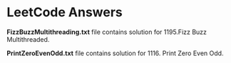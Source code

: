 # LeetCode Answers
**FizzBuzzMultithreading.txt** file contains solution for 1195.Fizz Buzz Multithreaded.

**PrintZeroEvenOdd.txt** file contains solution for 1116. Print Zero Even Odd.